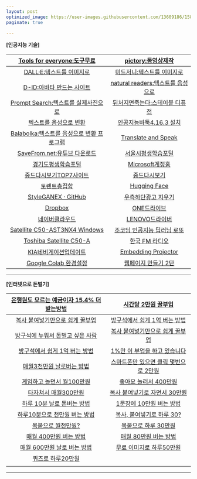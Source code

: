 ```yaml
---
layout: post
optimized_image: https://user-images.githubusercontent.com/13609186/158834851-5c5d7736-001b-448d-8bb6-eb99f2f16233.jpg
paginate: true

---
```


**[인공지능 기술]** <br>

| [Tools for everyone:도구무료](https://ai.google/tools/) | [pictory:동영상제작](https://app.pictory.ai/textinput) |
| :---: | :---: |
| [DALL·E:텍스트를 이미지로](https://labs.openai.com/) | [미드저니:텍스트를 이미지로](https://discord.com/channels/662267976984297473/@home) |
| [D-ID:아바타 만드는 사이트](https://studio.d-id.com/?video=tlk_fa1ueJObWfSiYe4RT57u2) | [natural readers:텍스트를 음성으로](https://www.naturalreaders.com/online/) |
| [Prompt Search:텍스트를 실제사진으로](https://www.ptsearch.info/home/) | [뒤처지면죽는다:스테이블 디퓨전](https://www.youtube.com/@backdie) |
| [텍스트를 음성으로 변환](https://text-to-speech.imtranslator.net/speech.asp) | [인공지능바둑4.16.3 설치](https://www.youtube.com/watch?app=desktop&v=RgKI_LxXH6k) |
| [Balabolka:텍스트를 음성으로 변환 프로그램](http://www.cross-plus-a.com/kr/balabolka.htm) | [Translate and Speak](https://imtranslator.net/translate-and-speak/) |
| [SaveFrom.net:유튜브 다운로드](https://us.savefrom.net/) | [서울시평생학습포털](https://sll.seoul.go.kr/main/MainView.do) |
| [경기도평생학습포털](https://www.gseek.kr/member/rl/main.do) | [Microsoft계정홈](https://account.microsoft.com/account/Account?ru=https%3A%2F%2Faccount.microsoft.com%2F&destrt=home.landing) |
| [중드다시보기TOP7사이트](https://fiscalcode.com/%EC%A4%91%EA%B5%AD-%EB%93%9C%EB%9D%BC%EB%A7%88-%EB%8B%A4%EC%8B%9C-%EB%B3%B4%EA%B8%B0-%EC%B6%94%EC%B2%9C-%EC%82%AC%EC%9D%B4%ED%8A%B8-top-3/) | [중드다시보기](https://a51.mybinu.xyz/bbs/board.php?bo_table=cd) |
| [토렌트총집합](https://www.mango38.net/review/torrentyatorrent.php) | [Hugging Face](https://huggingface.co/spaces/PKUWilliamYang/StyleGANEX) |
| [StyleGANEX · GitHub](https://github.com/williamyang1991/StyleGANEX/actions) | [우측하단광고 지우기](https://it.donga.com/30173/) |
| [Dropbox](https://www.dropbox.com/login?cont=https%3A%2F%2Fwww.dropbox.com%2Fhome) | [ONE드라이브](https://onedrive.live.com/?id=AFE24E4AFACE3B0D%21102&cid=AFE24E4AFACE3B0D) |
| [네이버클라우드](https://mybox.naver.com/about/introduce) | [LENOVO드라이버](https://pcsupport.lenovo.com/ca/ko/products/laptops-and-netbooks/300-series/330-15ikb-type-81dc/81dc/81dc004ukr/pf17zx37/downloads/automatic-driver-update) |
| [Satellite C50-AST3NX4 Windows](http://toshibadriversdownload.com/satellite-c50-ast3nx4-windows-8-1-64bit-drivers/) | [조코딩 인공지능 딥러닝 로또](https://animalface.site/lotto.html) |
| [Toshiba Satellite C50-A](https://www.driverscape.com/manufacturers/toshiba/laptops-desktops/satellite-c50-a/34352) | [한국 FM 라디오](https://www.radio-korea.com/) |
| [KIA네비게이션업데이트](https://update.kia.com/KR/KO/updateGuide) | [Embedding Projector](https://projector.tensorflow.org/) |
| [Google Colab 환경설정](https://theorydb.github.io/dev/2019/08/23/dev-ml-colab/) | [웹페이지 만들기 2탄](https://mrchypark.github.io/post/r%EB%A1%9C%EB%82%98%EB%A7%8C%EC%9D%98-%EC%9B%B9%ED%8E%98%EC%9D%B4%EC%A7%80-%EB%A7%8C%EB%93%A4%EA%B8%B0-2%ED%83%84-github-pages/) |

---

**[인터넷으로 돈벌기]** <br>

| [은행원도 모르는 예금이자 15.4% 더 받는방법](https://www.youtube.com/watch?v=ltUCgqrC2g0) | [시간당 2만원 꿀부업](https://www.youtube.com/watch?v=Y8vd8l6U3UE&t=158s) |
| :---: | :---: |
| [복사 붙여넣기만으로 쉽게 꿀부업](https://www.youtube.com/watch?v=DmLHUjYOKhY) | [방구석에서 쉽게 1억 버는 방법](https://www.youtube.com/watch?v=-AV5QI85MbU) |
| [방구석에 누워서 돈벌고 싶은 사람](https://www.youtube.com/watch?v=IExtKg-D8FI) | [복사 붙여넣기만으로 쉽게 꿀부업](https://www.youtube.com/watch?v=DmLHUjYOKhY&t=26s) |
| [방구석에서 쉽게 1억 버는 방법](https://www.youtube.com/watch?v=-AV5QI85MbU&t=32s) | [1%만 이 부업을 하고 있습니다](https://www.youtube.com/watch?v=IExtKg-D8FI) |
| [매월3천만원 날로버는 방법](https://www.youtube.com/watch?v=ZVgj4et5KGg&t=282s) | [스마트폰만 있으면 클릭 몇번으로 2만원](https://www.youtube.com/watch?v=CuunSk_9INg) |
| [게임하고 놀면서 월100만원](https://www.youtube.com/watch?v=lTXIAHqHC-M) | [좋아요 눌러서 400만원](https://www.youtube.com/watch?v=jLiTiDBzrTE) |
| [타자쳐서 매월300만원](https://www.youtube.com/watch?v=PKPyjiIIyWc) | [복사 붙여넣기로 자면서 30만원](https://www.youtube.com/watch?v=D245vDByTnc) |
| [하루 10분 날로 돈버는 방법](https://www.youtube.com/watch?v=Z18vg8icWro) | [1문장에 10만원 버는 방법](https://www.youtube.com/watch?v=X2nqsQhLhDw) |
| [하루10분으로 천만원 버는 방법](https://www.youtube.com/watch?v=_ebfe33ZUKM&t=3s) | [복사, 붙여넣기로 하루 30?](https://www.youtube.com/watch?v=0RLV1eyiyTQ) |
| [복붙으로 월천만원?](https://www.youtube.com/watch?v=-Th5OJXfwvk) | [복붙으로 하루 30만원](https://www.youtube.com/watch?v=sEXtjXTcBT0) |
| [매월 400만원 버는 방법](https://www.youtube.com/watch?v=syHSsLyIjoY) | [매월 80만원 버는 방법](https://www.youtube.com/watch?v=OLGywNGyb_4) |
| [매월 600만원 날로 버는 방법](https://www.youtube.com/watch?v=UScaaYNqZ7k) | [무료 이미지로 하루50만원](https://www.youtube.com/watch?v=IyiQFHoZOWU&t=12s) |
| [퀴즈로 하루20만원](https://www.youtube.com/watch?v=K0O_Pma8hAw&t=357s) | []() |
|         |

---


